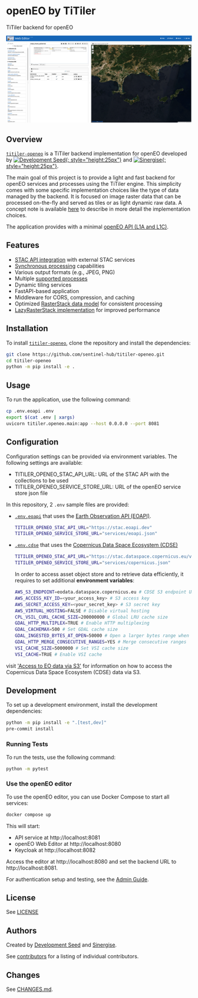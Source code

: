 # openEO by TiTiler

TiTiler backend for openEO

![TiTiler OpenEO](docs/src/img/image.png)

## Overview

[`titiler-openeo`](https://github.com/sentinel-hub/titiler-openeo/blob/main/titiler/openeo/main.py) is a TiTiler backend implementation for openEO developed by [![Development Seed](docs/src/img/ds-logo-hor.svg){: style="height:25px"}](https://developmentseed.org/) and [![Sinergise](docs/src/img/sinergise-logo.png){: style="height:25px"}](https://www.sinergise.com/).

The main goal of this project is to provide a light and fast backend for openEO services and processes using the TiTiler engine.
This simplicity comes with some specific implementation choices like the type of data managed by the backend.
It is focused on image raster data that can be processed on-the-fly and served as tiles or as light dynamic raw data.
A concept note is available [here](https://sentinel-hub.github.io/titiler-openeo/concepts/) to describe in more detail the implementation choices.

The application provides with a minimal [openEO API (L1A and L1C)](https://openeo.org/documentation/1.0/developers/profiles/api.html#api-profiles).

## Features

- [STAC API integration](https://sentinel-hub.github.io/titiler-openeo/concepts/#collections-and-stac-integration) with external STAC services
- [Synchronous processing](https://sentinel-hub.github.io/titiler-openeo/concepts/#data-model) capabilities
- Various output formats (e.g., JPEG, PNG)
- Multiple [supported processes](https://sentinel-hub.github.io/titiler-openeo/concepts/#data-reduction)
- Dynamic tiling services
- FastAPI-based application
- Middleware for CORS, compression, and caching
- Optimized [RasterStack data model](https://sentinel-hub.github.io/titiler-openeo/raster-stack/) for consistent processing
- [LazyRasterStack implementation](https://sentinel-hub.github.io/titiler-openeo/raster-stack/#lazyrasterstack) for improved performance

## Installation

To install [`titiler-openeo`](https://github.com/sentinel-hub/titiler-openeo/blob/main/titiler/openeo/main.py), clone the repository and install the dependencies:

```bash
git clone https://github.com/sentinel-hub/titiler-openeo.git
cd titiler-openeo
python -m pip install -e .
```

## Usage

To run the application, use the following command:

```bash
cp .env.eoapi .env
export $(cat .env | xargs)
uvicorn titiler.openeo.main:app --host 0.0.0.0 --port 8081
```

## Configuration

Configuration settings can be provided via environment variables. The following settings are available:

- TITILER_OPENEO_STAC_API_URL: URL of the STAC API with the collections to be used
- TITILER_OPENEO_SERVICE_STORE_URL: URL of the openEO service store json file

In this repository, 2 `.env` sample files are provided:

- [`.env.eoapi`](https://github.com/sentinel-hub/titiler-openeo/blob/main/.env.eoapi) that uses the [Earth Observation API (EOAPI)](https://eoapi.dev/).

  ```bash
  TITILER_OPENEO_STAC_API_URL="https://stac.eoapi.dev"
  TITILER_OPENEO_SERVICE_STORE_URL="services/eoapi.json"
  ```

- [`.env.cdse`](https://github.com/sentinel-hub/titiler-openeo/blob/main/.env.cdse) that uses the [Copernicus Data Space Ecosystem (CDSE)](https://dataspace.copernicus.eu/)

  ```bash
  TITILER_OPENEO_STAC_API_URL="https://stac.dataspace.copernicus.eu/v1"
  TITILER_OPENEO_SERVICE_STORE_URL="services/copernicus.json"
  ```

  In order to access asset object store and to retrieve data efficiently, it requires to set additional **environment variables**:

  ```bash
  AWS_S3_ENDPOINT=eodata.dataspace.copernicus.eu # CDSE S3 endpoint URL
  AWS_ACCESS_KEY_ID=<your_access_key> # S3 access key
  AWS_SECRET_ACCESS_KEY=<your_secret_key> # S3 secret key
  AWS_VIRTUAL_HOSTING=FALSE # Disable virtual hosting
  CPL_VSIL_CURL_CACHE_SIZE=200000000 # Global LRU cache size
  GDAL_HTTP_MULTIPLEX=TRUE # Enable HTTP multiplexing
  GDAL_CACHEMAX=500 # Set GDAL cache size
  GDAL_INGESTED_BYTES_AT_OPEN=50000 # Open a larger bytes range when reading
  GDAL_HTTP_MERGE_CONSECUTIVE_RANGES=YES # Merge consecutive ranges
  VSI_CACHE_SIZE=5000000 # Set VSI cache size
  VSI_CACHE=TRUE # Enable VSI cache
  ```

visit ['Access to EO data via S3'](https://documentation.dataspace.copernicus.eu/APIs/S3.html) for information on how to access the Copernicus Data Space Ecosystem (CDSE) data via S3.

## Development

To set up a development environment, install the development dependencies:

```bash
python -m pip install -e ".[test,dev]"
pre-commit install
```

### Running Tests

To run the tests, use the following command:

```bash
python -m pytest
```

### Use the openEO editor

To use the openEO editor, you can use Docker Compose to start all services:

```bash
docker compose up
```

This will start:
- API service at http://localhost:8081
- openEO Web Editor at http://localhost:8080
- Keycloak at http://localhost:8082

Access the editor at http://localhost:8080 and set the backend URL to http://localhost:8081.

For authentication setup and testing, see the [Admin Guide](https://sentinel-hub.github.io/titiler-openeo/admin-guide/#authentication).

## License

See [LICENSE](https://github.com/sentinel-hub/titiler-openeo/blob/main/LICENSE)

## Authors

Created by [Development Seed](<http://developmentseed.org>) and [Sinergise](https://www.sinergise.com/).

See [contributors](https://github.com/sentinel-hub/titiler-openeo/graphs/contributors) for a listing of individual contributors.

## Changes

See [CHANGES.md](https://github.com/sentinel-hub/titiler-openeo/blob/main/CHANGES.md).
